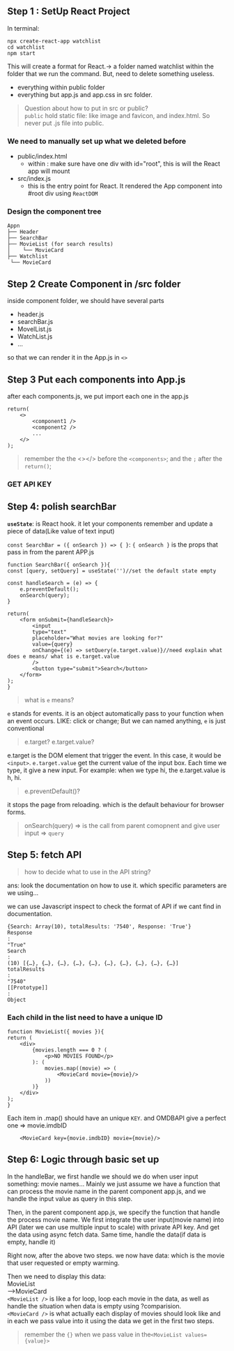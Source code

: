 ## Step 1 : SetUp React Project
In terminal:
    
    npx create-react-app watchlist
    cd watchlist
    npm start

This will create a format for React.-> a folder named watchlist within the folder that we run the command. But, need to delete something useless.
- everything within public folder
- everything but app.js and app.css in src folder.

>Question about how to put in src or public?
</br>`public` hold static file: like image and favicon, and index.html. So never put .js file into public.

### We need to manually set up what we deleted before
- public/index.html
  - within <body> : make sure have one div with id="root", this is will the React app will mount
- src/index.js
  - this is the entry point for React. It rendered the App component into #root div using `ReactDOM`

### Design the component tree
    Appn
    ├── Header
    ├── SearchBar
    ├── MovieList (for search results)
    │    └── MovieCard
    ├── Watchlist
     └── MovieCard

## Step 2 Create Component in /src folder

inside component folder, we should have several parts
- header.js
- searchBar.js
- MovelList.js
- WatchList.js
- ...

so that we can render it in the App.js in `<>`

## Step 3 Put each components into App.js

after each components.js, we put import each one in the app.js
    
    return(
        <>
            <component1 />
            <component2 />
            ...
        </>
    );
> remember the the <></> before the `<components>`; and the `;` after the `return()`;


### GET API KEY


## Step 4: polish searchBar

**`useState`**: is React hook. it let your components remember and update a piece of data(Like value of text input)

`const SearchBar = ({ onSearch }) => { }`: `{ onSearch }` is the props that pass in from the parent APP.js

    function SearchBar({ onSearch }){
    const [query, setQuery] = useState('')//set the default state empty
    
    const handleSearch = (e) => {
        e.preventDefault();
        onSearch(query);
    }
    
    return(
        <form onSubmit={handleSearch}>
            <input 
            type="text"
            placeholder="What movies are looking for?"
            value={query}
            onChange={(e) => setQuery(e.target.value)}//need explain what does e means/ what is e.target.value 
            />
            <button type="submit">Search</button>
        </form>
    );
    }
> what is `e` means?

`e` stands for events. it is an object automatically pass to your function when an event occurs. LIKE:
click or change; But we can named anything, `e` is just conventional

> e.target? e.target.value?

e.target is the DOM element that trigger the event. In this case, it would be `<input>`.
`e.target.value` get the current value of the input box. Each time we type, it give a new input. For example:
when we type hi, the e.target.value is h, hi.

>e.preventDefault()?

it stops the page from reloading. which is the default behaviour for browser forms.

> onSearch(query) => is the call from parent comopnent and give user input =>  `query`

## Step 5: fetch API
> how to decide what to use in the API string? 

 ans: look the documentation on how to use it. which specific parameters are we using...

 we can use Javascript inspect to check the format of API if we cant find in documentation.

    {Search: Array(10), totalResults: '7540', Response: 'True'}
    Response
    : 
    "True"
    Search
    : 
    (10) [{…}, {…}, {…}, {…}, {…}, {…}, {…}, {…}, {…}, {…}]
    totalResults
    : 
    "7540"
    [[Prototype]]
    : 
    Object

### Each child in the list need to have a unique ID

    function MovieList({ movies }){
    return (
        <div>
            {movies.length === 0 ? (
                <p>NO MOVIES FOUND</p>
            ): (
                movies.map((movie) => (
                    <MovieCard movie={movie}/>
                ))
            )}
        </div>
    );
    }

Each item in .map() should have an unique `KEY`. and OMDBAPI give a perfect one => movie.imdbID
        
        <MovieCard key={movie.imdbID} movie={movie}/>

## Step 6: Logic through basic set up
In the handleBar, we first handle we should we do when user input something: movie names... Mainly we just assume we have a function that can process the movie name in the parent component app.js, and we handle the input value as query in this step.

Then, in the parent component app.js, we specify the function that handle the process movie name. We first integrate the user input(movie name) into API (later we can use multiple input to scale) with private API key. And get the data using async fetch data. Same time, handle the data(if data is empty, handle it)

Right now, after the above two steps. we now have data: which is the movie that user requested or empty warming.

Then we need to display this data:
</br>MovieList
    </br>-->MovieCard
</br>
`<MovieList />` is like a for loop, loop each movie in the data, as well as handle the situation when data is empty using ?comparision.</br>
`<MovieCard />` is what actually each display of movies should look like
and in each we pass value into it using the data we get in the first two steps. 

> remember the `{}` when we pass value in the`<MovieList values={value}>`
